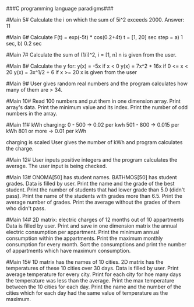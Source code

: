 ###C programming language paradigms###

#Main 5#
Calculate the i on which the sum of 5i^2 exceeds 2000.
Answer: 11

#Main 6#
Calculate F(t) = exp(-5t) * cos(0.2+4t) t = [1, 20] sec 
step = a) 1 sec, b) 0.2 sec

#Main 7#
Calculate the sum of (1/i)^2, i = [1, n]
n is given from the user.

#Main 8#
Calculate the y for:
y(x) = -5x if x < 0
y(x) = 7x^2 + 16x if 0 <= x < 20
y(x) = 3x^1/2 + 6 if x >= 20
x is given from the user

#Main 9#
User gives random real numbers and the program calculates 
how many of them are > 34.

#Main 10#
Read 100 numbers and put them in one dimension array.
Print array's data.
Print the minimum value and its index.
Print the number of odd numbers in the array.

#Main 11#
kWh charging:
0 - 500 -> 0.02 per kwh
501 - 800 -> 0.015 per kWh
801 or more -> 0.01 per kWh

charging is scaled
User gives the number of kWh and program calculates the charge.

#Main 12#
User inputs positive integers and the program calculates the average.
The user input is being checked.

#Main 13#
ONOMA[50] has student names.
BATHMOS[50] has student grades.
Data is filled by user.
Print the name and the grade of the best student.
Print the number of students that had lower grade than 5.0 (didn't pass).
Print the name of the students with grades more than 6.5.
Print the average number of grades.
Print the average without the grades of them who didn't pass.

#Main 14#
2D matrix: electric charges of 12 months out of 10 appartments
Data is filled by user.
Print and save in one dimension matrix the annual electric consumption
per appartment.
Print the minimum annual consumption within the appartments.
Print the maximum monthly consumption for every month.
Sort the consumptions and print the number of appartments which have
maximum consumption.

#Main 15#
1D matrix has the names of 10 cities.
2D matrix has the temperatures of these 10 cities over 30 days.
Data is filled by user.
Print average temperature for every city.
Print for each city for hoe many days the temperature was less than the average.
Print the max temperature between the 10 cities for each day.
Print the name and the number of the cities which for each day had the same value of temperature as the maximum.

